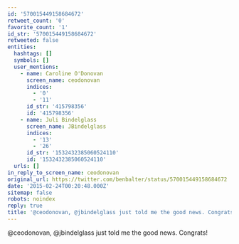 ```yaml
---
id: '570015449158684672'
retweet_count: '0'
favorite_count: '1'
id_str: '570015449158684672'
retweeted: false
entities:
  hashtags: []
  symbols: []
  user_mentions:
    - name: Caroline O'Donovan
      screen_name: ceodonovan
      indices:
        - '0'
        - '11'
      id_str: '415798356'
      id: '415798356'
    - name: Juli Bindelglass
      screen_name: JBindelglass
      indices:
        - '13'
        - '26'
      id_str: '1532432385060524110'
      id: '1532432385060524110'
  urls: []
in_reply_to_screen_name: ceodonovan
original_url: https://twitter.com/benbalter/status/570015449158684672
date: '2015-02-24T00:20:48.000Z'
sitemap: false
robots: noindex
reply: true
title: '@ceodonovan, @jbindelglass just told me the good news. Congrats!'
---
```


@ceodonovan, @jbindelglass just told me the good news. Congrats!
